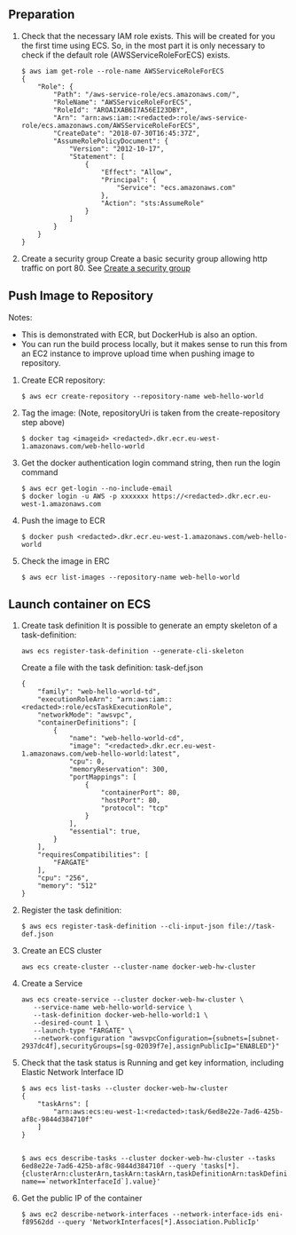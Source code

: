 ## Preparation
1. Check that the necessary IAM role exists. This will be created for you the first time using ECS.  So, in the most part it is only necessary to check if the default role (AWSServiceRoleForECS) exists.  
      ```
      $ aws iam get-role --role-name AWSServiceRoleForECS
      {
          "Role": {
              "Path": "/aws-service-role/ecs.amazonaws.com/",
              "RoleName": "AWSServiceRoleForECS",
              "RoleId": "AROAIXAB6I7A56EI23DBY",
              "Arn": "arn:aws:iam::<redacted>:role/aws-service-role/ecs.amazonaws.com/AWSServiceRoleForECS",
              "CreateDate": "2018-07-30T16:45:37Z",
              "AssumeRolePolicyDocument": {
                  "Version": "2012-10-17",
                  "Statement": [
                      {
                          "Effect": "Allow",
                          "Principal": {
                              "Service": "ecs.amazonaws.com"
                          },
                          "Action": "sts:AssumeRole"
                      }
                  ]
              }
          }
      }
      ```
1. Create a security group
Create a basic security group allowing http traffic on port 80. See [Create a security group](https://docs.aws.amazon.com/AmazonECS/latest/developerguide/get-set-up-for-amazon-ecs.html#create-a-base-security-group)


## Push Image to Repository
Notes:
* This is demonstrated with ECR, but DockerHub is also an option.
* You can run the build process locally, but it makes sense to run this from an EC2 instance to improve upload time when pushing image to repository.


1. Create ECR repository:
      ```
      $ aws ecr create-repository --repository-name web-hello-world
      ```
1. Tag the image: (Note, repositoryUri is taken from the create-repository step above)
      ```
      $ docker tag <imageid> <redacted>.dkr.ecr.eu-west-1.amazonaws.com/web-hello-world
      ```
1. Get the docker authentication login command string, then run the login command
      ```
      $ aws ecr get-login --no-include-email
      $ docker login -u AWS -p xxxxxxx https://<redacted>.dkr.ecr.eu-west-1.amazonaws.com
      ```
1. Push the image to ECR
      ```
      $ docker push <redacted>.dkr.ecr.eu-west-1.amazonaws.com/web-hello-world
      ```
1. Check the image in ERC
      ```
      $ aws ecr list-images --repository-name web-hello-world
      ```

## Launch container on ECS

1. Create task definition
      It is possible to generate an empty skeleton of a task-definition:
      ```
      aws ecs register-task-definition --generate-cli-skeleton
      ```

      Create a file with the task definition: task-def.json
      ```
      {
          "family": "web-hello-world-td",
          "executionRoleArn": "arn:aws:iam::<redacted>:role/ecsTaskExecutionRole",
          "networkMode": "awsvpc",
          "containerDefinitions": [
              {
                  "name": "web-hello-world-cd",
                  "image": "<redacted>.dkr.ecr.eu-west-1.amazonaws.com/web-hello-world:latest",
                  "cpu": 0,
                  "memoryReservation": 300,
                  "portMappings": [
                      {
                          "containerPort": 80,
                          "hostPort": 80,
                          "protocol": "tcp"
                      }
                  ],
                  "essential": true,
              }
          ],
          "requiresCompatibilities": [
              "FARGATE"
          ],
          "cpu": "256",
          "memory": "512"
      }
      ```

1. Register the task definition:
      ```
      $ aws ecs register-task-definition --cli-input-json file://task-def.json
      ```
1. Create an ECS cluster
      ```
      aws ecs create-cluster --cluster-name docker-web-hw-cluster
      ```
1. Create a Service
      ```
      aws ecs create-service --cluster docker-web-hw-cluster \
         --service-name web-hello-world-service \
         --task-definition docker-web-hello-world:1 \
         --desired-count 1 \
         --launch-type "FARGATE" \
         --network-configuration "awsvpcConfiguration={subnets=[subnet-2937dc4f],securityGroups=[sg-02039f7e],assignPublicIp="ENABLED"}"
      ```

1. Check that the task status is Running and get key information, including Elastic Network Interface ID
      ```
      $ aws ecs list-tasks --cluster docker-web-hw-cluster
      {
          "taskArns": [
              "arn:aws:ecs:eu-west-1:<redacted>:task/6ed8e22e-7ad6-425b-af8c-9844d384710f"
          ]
      }


      $ aws ecs describe-tasks --cluster docker-web-hw-cluster --tasks 6ed8e22e-7ad6-425b-af8c-9844d384710f --query 'tasks[*].{clusterArn:clusterArn,taskArn:taskArn,taskDefinitionArn:taskDefinitionArn,Status:lastStatus,ENI:attachments[].details[?name==`networkInterfaceId`].value}'
      ```
1. Get the public IP of the container
      ```
      $ aws ec2 describe-network-interfaces --network-interface-ids eni-f89562dd --query 'NetworkInterfaces[*].Association.PublicIp'
      ```
